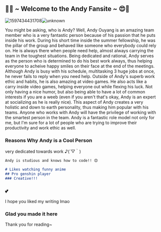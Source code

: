 ## 💞😍 ~ Welcome to the Andy Fansite ~ 😍💞

![1597434431708](https://user-images.githubusercontent.com/83528210/129315963-52ca867a-b40b-41af-ad03-482e3da31d0c.png)![unknown](https://user-images.githubusercontent.com/83528210/129316750-d56a4a1d-149d-445a-a2c0-81f39b98dd48.png)


You might be asking, who is Andy? Well, Andy Ouyang is an amazing team member who is a very fantastic person because of his passion that he puts inside his work. During his short time inside the summer fellowship, he was the pillar of the group and behaved like someone who everybody could rely on. He is always there when people need help, almost always carrying the team in the toughest situations. Being dedicated and rational, Andy serves as the person who is determined to do his best work always, thus helping everyone to acheive happy smiles on their face at the end of the meetings. Although Andy is busy with his schedule, multitasking 3 huge jobs at once, he never fails to reply when you need help. Outside of Andy's superb work ethic and habits, he is also amazing at video games. He also acts like a carry inside video games, helping everyone out while flexing his luck. Not only having a nice humor, but also being able to have a lot of common interests if you are a weeb (even if you aren't that's okay, Andy is an expert at socializing as he is really nice). This aspect of Andy creates a very holistic and down to earth personality, thus making him popular with his teams. Anyone who works with Andy will have the privilege of working with the smartest person in the team. Andy is a fantastic role model not only for me, but I'm sure for a lot of people who are trying to improve their productivity and work ethic as well.

### Reasons Why Andy is a Cool Person

very dedicated towards work ♪(´▽｀)

```markdown
Andy is studious and knows how to code!! 😍

# Likes watching funny anime
## Pro genshin player
### Creative!!!
```

### 💕

I hope you liked my writing lmao

### Glad you made it here

Thank you for reading~

